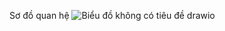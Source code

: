 Sơ đồ quan hệ
![Biểu đồ không có tiêu đề drawio](https://github.com/user-attachments/assets/00014772-4311-49bc-a015-f0dfaff934d2)
